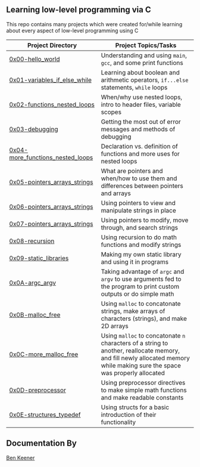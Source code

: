 Learning low-level programming via C
----
This repo contains many projects which were created for/while learning about every aspect of low-level programming using C

Project Directory | Project Topics/Tasks
------------------|---------------------
[0x00-hello_world](https://github.com/bean710/holbertonschool-low_level_programming/tree/master/0x00-hello_world) | Understanding and using `main`, `gcc`, and some print functions
[0x01-variables_if_else_while](https://github.com/bean710/holbertonschool-low_level_programming/tree/master/0x01-variables_if_else_while) | Learning about boolean and arithmetic operators, `if...else` statements, `while` loops
[0x02-functions_nested_loops](https://github.com/bean710/holbertonschool-low_level_programming/tree/master/0x02-functions_nested_loops) | When/why use nested loops, intro to header files, variable scopes
[0x03-debugging](https://github.com/bean710/holbertonschool-low_level_programming/tree/master/0x03-debugging) | Getting the most out of error messages and methods of debugging
[0x04-more_functions_nested_loops](https://github.com/bean710/holbertonschool-low_level_programming/tree/master/0x04-more_functions_nested_loops) | Declaration vs. definition of functions and more uses for nested loops
[0x05-pointers_arrays_strings](https://github.com/bean710/holbertonschool-low_level_programming/tree/master/0x05-pointers_arrays_strings) | What are pointers and when/how to use them and differences between pointers and arrays
[0x06-pointers_arrays_strings](https://github.com/bean710/holbertonschool-low_level_programming/tree/master/0x06-pointers_arrays_strings) | Using pointers to view and manipulate strings in place
[0x07-pointers_arrays_strings](https://github.com/bean710/holbertonschool-low_level_programming/tree/master/0x07-pointers_arrays_strings) | Using pointers to modify, move through, and search strings
[0x08-recursion](https://github.com/bean710/holbertonschool-low_level_programming/tree/master/0x08-recursion) | Using recursion to do math functions and modify strings
[0x09-static_libraries](https://github.com/bean710/holbertonschool-low_level_programming/tree/master/0x09-static_libraries) | Making my own static library and using it in programs
[0x0A-argc_argv](https://github.com/bean710/holbertonschool-low_level_programming/tree/master/0x0A-argc_argv) | Taking advantage of `argc` and `argv` to use arguments fed to the program to print custom outputs or do simple math
[0x0B-malloc_free](https://github.com/bean710/holbertonschool-low_level_programming/tree/master/0x0B-malloc_free) | Using `malloc` to concatonate strings, make arrays of characters (strings), and make 2D arrays
[0x0C-more_malloc_free](https://github.com/bean710/holbertonschool-low_level_programming/tree/master/0x0C-more_malloc_free) | Using `malloc` to concatonate `n` characters of a string to another, reallocate memory, and fill newly allocated memory while making sure the space was properly allocated
[0x0D-preprocessor](https://github.com/bean710/holbertonschool-low_level_programming/tree/master/0x0D-preprocessor) | Using preprocessor directives to make simple math functions and make readable constants
[0x0E-structures_typedef](https://github.com/bean710/holbertonschool-low_level_programming/tree/master/0x0E-structures_typedef) | Using structs for a basic introduction of their functionality
Documentation By
---
[Ben Keener](https://github.com/bean710/)
